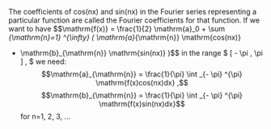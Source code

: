 The coefficients of cos(nx) and sin(nx) in the Fourier series
representing a particular function are called the Fourier coefficients
for that function. If we want to have
$$\mathrm{f(x)} = \frac{1}{2} \mathrm{a}_0 +
\sum _{\mathrm{n}=1} ^{\infty} 
( \mathrm{a}_{\mathrm{n}} \mathrm{cos(nx)}
+ \mathrm{b}_{\mathrm{n}} \mathrm{sin(nx)} )$$ in the range
$ [ - \pi , \pi ] , $ we need: $$\mathrm{a}_{\mathrm{n}} =
\frac{1}{\pi} \int _{- \pi} ^{\pi}
\mathrm{f(x)cos(nx)dx} ,$$ $$\mathrm{b}_{\mathrm{n}} =
\frac{1}{\pi} \int _{- \pi} ^{\pi}
\mathrm{f(x)sin(nx)dx}$$ for n=1, 2, 3, ...
